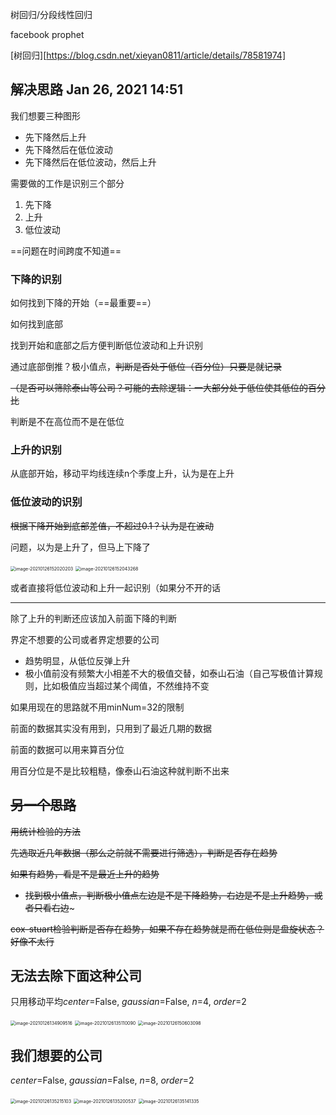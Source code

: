 树回归/分段线性回归

facebook prophet

[树回归][https://blog.csdn.net/xieyan0811/article/details/78581974]



## 解决思路 Jan 26, 2021 14:51

我们想要三种图形

- 先下降然后上升
- 先下降然后在低位波动
- 先下降然后在低位波动，然后上升

需要做的工作是识别三个部分

1. 先下降
2. 上升
3. 低位波动

==问题在时间跨度不知道==

### 下降的识别

如何找到下降的开始（==最重要==）

如何找到底部

找到开始和底部之后方便判断低位波动和上升识别



通过底部倒推？极小值点，~~判断是否处于低位（百分位）只要是就记录~~

~~（是否可以筛除泰山等公司？可能的去除逻辑：一大部分处于低位使其低位的百分比~~

判断是不在高位而不是在低位





### 上升的识别

从底部开始，移动平均线连续n个季度上升，认为是在上升



### 低位波动的识别

~~根据下降开始到底部差值，不超过0.1？认为是在波动~~

问题，以为是上升了，但马上下降了

<img src="/Users/zch/Library/Application Support/typora-user-images/image-20210126152020203.png" alt="image-20210126152020203" style="zoom:50%;" />

<img src="/Users/zch/Library/Application Support/typora-user-images/image-20210126152043268.png" alt="image-20210126152043268" style="zoom:50%;" />

或者直接将低位波动和上升一起识别（如果分不开的话











---

除了上升的判断还应该加入前面下降的判断

界定不想要的公司或者界定想要的公司

- 趋势明显，从低位反弹上升
- 极小值前没有频繁大小相差不大的极值交替，如泰山石油（自己写极值计算规则，比如极值应当超过某个阈值，不然维持不变



如果用现在的思路就不用minNum=32的限制

前面的数据其实没有用到，只用到了最近几期的数据

前面的数据可以用来算百分位

用百分位是不是比较粗糙，像泰山石油这种就判断不出来





## ~~另一个思路~~

~~用统计检验的方法~~

~~先选取近几年数据（那么之前就不需要进行筛选），判断是否存在趋势~~

~~如果有趋势，看是不是最近上升的趋势~~

- ~~找到极小值点，判断极小值点左边是不是下降趋势，右边是不是上升趋势，或者只看右边~~~

~~cox-stuart检验判断是否存在趋势，如果不存在趋势就是而在低位则是盘旋状态？好像不太行~~









## 无法去除下面这种公司

只用移动平均*center*=False, *gaussian*=False, *n*=4, *order*=2

<img src="/Users/zch/Library/Application Support/typora-user-images/image-20210126134909516.png" alt="image-20210126134909516" style="zoom:50%;" />

<img src="/Users/zch/Library/Application Support/typora-user-images/image-20210126135110090.png" alt="image-20210126135110090" style="zoom:50%;" />

<img src="/Users/zch/Library/Application Support/typora-user-images/image-20210126150603098.png" alt="image-20210126150603098" style="zoom:50%;" />



## 我们想要的公司

*center*=False, *gaussian*=False, *n*=8, *order*=2

<img src="/Users/zch/Library/Application Support/typora-user-images/image-20210126135215103.png" alt="image-20210126135215103" style="zoom:50%;" />

<img src="/Users/zch/Library/Application Support/typora-user-images/image-20210126135200537.png" alt="image-20210126135200537" style="zoom:50%;" />



<img src="/Users/zch/Library/Application Support/typora-user-images/image-20210126135141335.png" alt="image-20210126135141335" style="zoom:50%;" />

